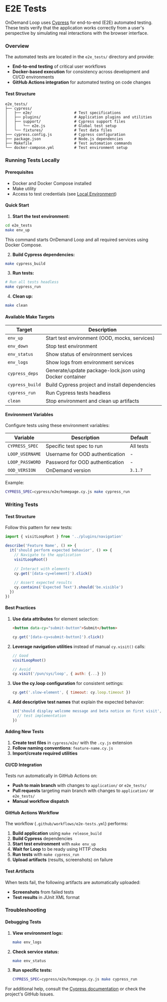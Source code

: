 # E2E Tests

OnDemand Loop uses [Cypress](https://cypress.io) for end-to-end (E2E) automated testing. These tests verify that the application works correctly from a user's perspective by simulating real interactions with the browser interface.

### Overview

The automated tests are located in the `e2e_tests/` directory and provide:

- **End-to-end testing** of critical user workflows
- **Docker-based execution** for consistency across development and CI/CD environments
- **GitHub Actions integration** for automated testing on code changes

#### Test Structure

```
e2e_tests/
├── cypress/
│   ├── e2e/                   # Test specifications
│   ├── plugins/               # Application plugins and utilities
│   ├── support/               # Cypress support files
│   │   └── e2e.js             # Global test setup
│   └── fixtures/              # Test data files
├── cypress.config.js          # Cypress configuration
├── package.json               # Node.js dependencies
├── Makefile                   # Test automation commands
└── docker-compose.yml         # Test environment setup
```

### Running Tests Locally

#### Prerequisites

- Docker and Docker Compose installed
- Make utility
- Access to test credentials (see [Local Environment](local_environment.md))

#### Quick Start

1. **Start the test environment:**

```bash
cd e2e_tests
make env_up
```

This command starts OnDemand Loop and all required services using Docker Compose.

2. **Build Cypress dependencies:**

```bash
make cypress_build
```

3. **Run tests:**

```bash
# Run all tests headless
make cypress_run
```

4. **Clean up:**

```bash
make clean
```

#### Available Make Targets

| Target | Description |
|--------|-------------|
| `env_up` | Start test environment (OOD, mocks, services) |
| `env_down` | Stop test environment |
| `env_status` | Show status of environment services |
| `env_logs` | Show logs from environment services |
| `cypress_deps` | Generate/update package-lock.json using Docker container |
| `cypress_build` | Build Cypress project and install dependencies |
| `cypress_run` | Run Cypress tests headless |
| `clean` | Stop environment and clean up artifacts |

#### Environment Variables

Configure tests using these environment variables:

| Variable | Description | Default |
|----------|-------------|---------|
| `CYPRESS_SPEC` | Specific test spec to run | All tests |
| `LOOP_USERNAME` | Username for OOD authentication | - |
| `LOOP_PASSWORD` | Password for OOD authentication | - |
| `OOD_VERSION` | OnDemand version | `3.1.7` |

Example:
```bash
CYPRESS_SPEC=cypress/e2e/homepage.cy.js make cypress_run
```

### Writing Tests

#### Test Structure

Follow this pattern for new tests:

```javascript
import { visitLoopRoot } from '../plugins/navigation'

describe('Feature Name', () => {
  it('should perform expected behavior', () => {
    // Navigate to the application
    visitLoopRoot()
    
    // Interact with elements
    cy.get('[data-cy=element]').click()
    
    // Assert expected results
    cy.contains('Expected Text').should('be.visible')
  })
})
```

#### Best Practices

1. **Use data attributes** for element selection:  
   ```html
   <button data-cy="submit-button">Submit</button>
   ```   
   ```javascript
   cy.get('[data-cy=submit-button]').click()
   ```

2. **Leverage navigation utilities** instead of manual `cy.visit()` calls:  
   ```javascript
   // Good
   visitLoopRoot()
   
   // Avoid
   cy.visit('/pun/sys/loop', { auth: {...} })
   ```

3. **Use the cy.loop configuration** for consistent settings:  
   ```javascript
   cy.get('.slow-element', { timeout: cy.loop.timeout })
   ```

4. **Add descriptive test names** that explain the expected behavior:  
   ```javascript
   it('should display welcome message and beta notice on first visit', () => {
     // test implementation
   })
   ```

#### Adding New Tests

1. **Create test files** in `cypress/e2e/` with the `.cy.js` extension
2. **Follow naming conventions**: `feature-name.cy.js`
3. **Import/create required utilities**

#### CI/CD Integration

Tests run automatically in GitHub Actions on:

- **Push to main branch** with changes to `application/` or `e2e_tests/`
- **Pull requests** targeting main branch with changes to `application/` or `e2e_tests/`
- **Manual workflow dispatch**

#### GitHub Actions Workflow

The workflow (`.github/workflows/e2e-tests.yml`) performs:

1. **Build application** using `make release_build`
2. **Build Cypress** dependencies
3. **Start test environment** with `make env_up`
4. **Wait for Loop** to be ready using HTTP checks
5. **Run tests** with `make cypress_run`
6. **Upload artifacts** (results, screenshots) on failure

#### Test Artifacts

When tests fail, the following artifacts are automatically uploaded:

- **Screenshots** from failed tests
- **Test results** in JUnit XML format

### Troubleshooting

#### Debugging Tests

1. **View environment logs:**
   ```bash
   make env_logs
   ```

2. **Check service status:**
   ```bash
   make env_status
   ```

3. **Run specific tests:**
   ```bash
   CYPRESS_SPEC=cypress/e2e/homepage.cy.js make cypress_run
   ```

For additional help, consult the [Cypress documentation](https://docs.cypress.io/) or check the project's GitHub Issues.